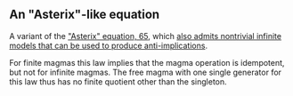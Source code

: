 ## An "Asterix"-like equation

A variant of the ["Asterix" equation, 65](https://teorth.github.io/equational_theories/implications/?65), which [also admits nontrivial infinite models that can be used to produce anti-implications](https://leanprover.zulipchat.com/#narrow/stream/458659-Equational/topic/1076.20!.3D.3E.203/near/476293108).

For finite magmas this law implies that the magma operation is idempotent, but not for infinite magmas.  The free magma with one single generator for this law thus has no finite quotient other than the singleton.